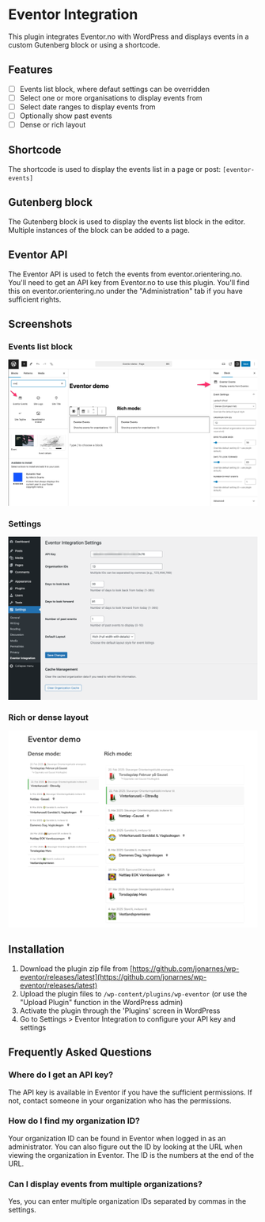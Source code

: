 # Eventor Integration

This plugin integrates Eventor.no with WordPress and displays events in a custom Gutenberg block or using a shortcode.

## Features

- [ ] Events list block, where defaut settings can be overridden
- [ ] Select one or more organisations to display events from
- [ ] Select date ranges to display events from
- [ ] Optionally show past events
- [ ] Dense or rich layout

## Shortcode

The shortcode is used to display the events list in a page or post: `[eventor-events]`

## Gutenberg block

The Gutenberg block is used to display the events list block in the editor. Multiple instances of the block can be added to a page.

## Eventor API

The Eventor API is used to fetch the events from eventor.orientering.no. You'll need to get an API key from Eventor.no to use this plugin. You'll find this on eventor.orientering.no under the "Administration" tab if you have sufficient rights.

## Screenshots

### Events list block

![Events list block](./docs/block-editor.png)

### Settings

![plugin settings](./docs/settings.png)

### Rich or dense layout

![Rich or dense layout](./docs/dense-rich-mode.png)

## Installation

1. Download the plugin zip file from [https://github.com/jonarnes/wp-eventor/releases/latest](https://github.com/jonarnes/wp-eventor/releases/latest)
2. Upload the plugin files to `/wp-content/plugins/wp-eventor` (or use the "Upload Plugin" function in the WordPress admin)
3. Activate the plugin through the 'Plugins' screen in WordPress
4. Go to Settings > Eventor Integration to configure your API key and settings

## Frequently Asked Questions

### Where do I get an API key?

The API key is available in Eventor if you have the sufficient permissions. If not, contact someone in your organization who has the permissions.

### How do I find my organization ID?

Your organization ID can be found in Eventor when logged in as an administrator. You can also figure out the ID by looking at the URL when viewing the organization in Eventor. The ID is the numbers at the end of the URL.

### Can I display events from multiple organizations?

Yes, you can enter multiple organization IDs separated by commas in the settings.


